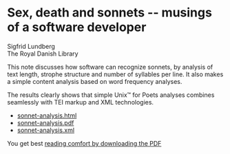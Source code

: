 
# Sex, death and sonnets -- musings of a software developer

Sigfrid Lundberg<br/>
The Royal Danish Library

This note discusses how software can recognize sonnets, by
analysis of text length, strophe structure and number of syllables
per line. It also makes a simple content analysis based on
word frequency analyses.

The results clearly shows that simple Unix™ for Poets
analyses combines seamlessly with TEI markup and XML technologies.


* [sonnet-analysis.html](sonnet-analysis.html)
* [sonnet-analysis.pdf](sonnet-analysis.pdf)
* [sonnet-analysis.xml](sonnet-analysis.xml)

You get best [reading comfort by downloading the PDF](https://raw.githubusercontent.com/siglun/danish-sonnets/main/sonnet-analysis.pdf)

